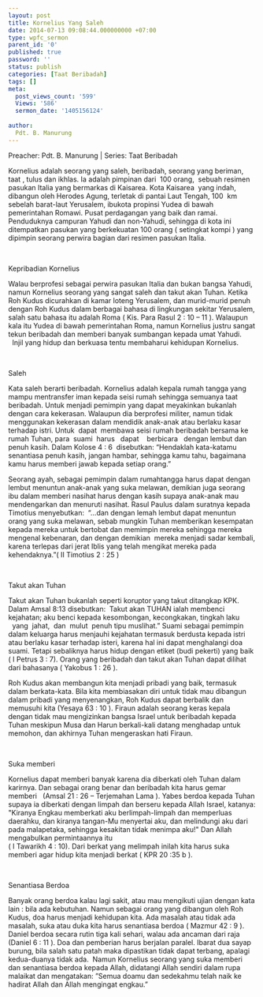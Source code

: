 ```yaml
---
layout: post
title: Kornelius Yang Saleh
date: 2014-07-13 09:08:44.000000000 +07:00
type: wpfc_sermon
parent_id: '0'
published: true
password: ''
status: publish
categories: [Taat Beribadah]
tags: []
meta:
  post_views_count: '599'
  Views: '586'
  sermon_date: '1405156124'
  
author:
  Pdt. B. Manurung
---
```

<p>Preacher: Pdt. B. Manurung | Series: Taat Beribadah</p>
<p>Kornelius adalah seorang yang saleh, beribadah, seorang yang beriman, taat , tulus dan ikhlas. Ia adalah pimpinan dari  100 orang,  sebuah resimen pasukan Italia yang bermarkas di Kaisarea. Kota Kaisarea  yang indah, dibangun oleh Herodes Agung, terletak di pantai Laut Tengah, 100  km sebelah barat-laut Yerusalem, ibukota propinsi Yudea di bawah pemerintahan Romawi. Pusat perdagangan yang baik dan ramai. Penduduknya campuran Yahudi dan non-Yahudi, sehingga di kota ini ditempatkan pasukan yang berkekuatan 100 orang ( setingkat kompi ) yang dipimpin seorang perwira bagian dari resimen pasukan Italia.</p>
<p>&nbsp;</p>
<p>Kepribadian Kornelius</p>
<p>Walau berprofesi sebagai perwira pasukan Italia dan bukan bangsa Yahudi, namun Kornelius seorang yang sangat saleh dan takut akan Tuhan. Ketika Roh Kudus dicurahkan di kamar loteng Yerusalem, dan murid-murid penuh dengan Roh Kudus dalam berbagai bahasa di lingkungan sekitar Yerusalem, salah satu bahasa itu adalah Roma ( Kis. Para Rasul 2 : 10 – 11 ). Walaupun kala itu Yudea di bawah pemerintahan Roma, namun Kornelius justru sangat tekun beribadah dan memberi banyak sumbangan kepada umat Yahudi.   Injil yang hidup dan berkuasa tentu membaharui kehidupan Kornelius.</p>
<p>&nbsp;</p>
<p>Saleh </p>
<p>Kata saleh berarti beribadah. Kornelius adalah kepala rumah tangga yang mampu mentransfer iman kepada seisi rumah sehingga semuanya taat beribadah. Untuk menjadi pemimpin yang dapat meyakinkan bukanlah dengan cara kekerasan. Walaupun dia berprofesi militer, namun tidak menggunakan kekerasan dalam mendidik anak-anak atau berlaku kasar terhadap istri. Untuk  dapat  membawa seisi rumah beribadah bersama ke rumah Tuhan, para  suami  harus   dapat    berbicara   dengan lembut dan penuh kasih. Dalam Kolose 4 : 6  disebutkan: “Hendaklah kata-katamu senantiasa penuh kasih, jangan hambar, sehingga kamu tahu, bagaimana kamu harus memberi jawab kepada setiap orang.”</p>
<p>Seorang ayah, sebagai pemimpin dalam rumahtangga harus dapat dengan lembut menuntun anak-anak yang suka melawan, demikian juga seorang ibu dalam memberi nasihat harus dengan kasih supaya anak-anak mau mendengarkan dan menuruti nasihat. Rasul Paulus dalam suratnya kepada Timotius menyebutkan:  “…dan dengan lemah lembut dapat menuntun orang yang suka melawan, sebab mungkin Tuhan memberikan kesempatan kepada mereka untuk bertobat dan memimpin mereka sehingga mereka mengenal kebenaran, dan dengan demikian  mereka menjadi sadar kembali, karena terlepas dari jerat Iblis yang telah mengikat mereka pada kehendaknya.”( II Timotius 2 : 25 )</p>
<p>&nbsp;</p>
<p>Takut akan Tuhan</p>
<p>Takut akan Tuhan bukanlah seperti koruptor yang takut ditangkap KPK. Dalam Amsal 8:13 disebutkan:  Takut akan TUHAN ialah membenci kejahatan; aku benci kepada kesombongan, kecongkakan, tingkah laku   yang  jahat,  dan  mulut  penuh tipu muslihat.” Suami sebagai pemimpin dalam keluarga harus menjauhi kejahatan termasuk berdusta kepada istri atau berlaku kasar terhadap isteri, karena hal ini dapat menghalangi doa suami. Tetapi sebaliknya harus hidup dengan etiket (budi pekerti) yang baik ( I Petrus 3 : 7). Orang yang beribadah dan takut akan Tuhan dapat dilihat dari bahasanya ( Yakobus 1 : 26 ).</p>
<p>Roh Kudus akan membangun kita menjadi pribadi yang baik, termasuk dalam berkata-kata. Bila kita membiasakan diri untuk tidak mau dibangun dalam pribadi yang menyenangkan, Roh Kudus dapat berbalik dan memusuhi kita (Yesaya 63 : 10 ). Firaun adalah seorang keras kepala dengan tidak mau mengizinkan bangsa Israel untuk beribadah kepada Tuhan meskipun Musa dan Harun berkali-kali datang menghadap untuk memohon, dan akhirnya Tuhan mengeraskan hati Firaun.</p>
<p>&nbsp;</p>
<p>Suka memberi</p>
<p>Kornelius dapat memberi banyak karena dia diberkati oleh Tuhan dalam karirnya. Dan sebagai orang benar dan beribadah kita harus gemar memberi   (Amsal 21 : 26 – Terjemahan Lama ). Yabes berdoa kepada Tuhan supaya ia diberkati dengan limpah dan berseru kepada Allah Israel, katanya: "Kiranya Engkau memberkati aku berlimpah-limpah dan memperluas daerahku, dan kiranya tangan-Mu menyertai aku, dan melindungi aku dari pada malapetaka, sehingga kesakitan tidak menimpa aku!" Dan Allah mengabulkan permintaannya itu<br />
( I Tawarikh 4 : 10). Dari berkat yang melimpah inilah kita harus suka memberi agar hidup kita menjadi berkat ( KPR 20 :35 b ).</p>
<p>&nbsp;</p>
<p>Senantiasa Berdoa</p>
<p>Banyak orang berdoa kalau lagi sakit, atau mau mengikuti ujian dengan kata lain : bila ada kebutuhan. Namun sebagai orang yang dibangun oleh Roh Kudus, doa harus menjadi kehidupan kita. Ada masalah atau tidak ada masalah, suka atau duka kita harus senantiasa berdoa ( Mazmur 42 : 9 ). Daniel berdoa secara rutin tiga kali sehari, walau ada ancaman dari raja (Daniel 6 : 11 ). Doa dan pemberian harus berjalan paralel. Ibarat dua sayap burung, bila salah satu patah maka dipastikan tidak dapat terbang, apalagi kedua-duanya tidak ada.  Namun Kornelius seorang yang suka memberi dan senantiasa berdoa kepada Allah, didatangi Allah sendiri dalam rupa malaikat dan mengatakan: ”Semua doamu dan sedekahmu telah naik ke hadirat Allah dan Allah mengingat engkau.”</p>
